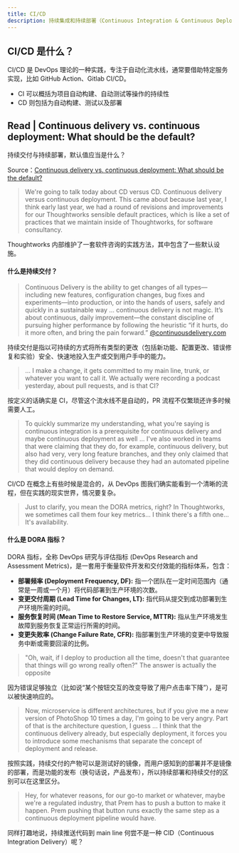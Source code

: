 ```yaml
---
title: CI/CD
description: 持续集成和持续部署（Continuous Integration & Continuous Deployment）
---
```


## CI/CD 是什么？

CI/CD 是 DevOps 理论的一种实践，专注于自动化流水线，通常要借助特定服务实现，比如 GitHub Action、Gitlab CI/CD。

* CI 可以概括为项目自动构建、自动测试等操作的持续性
* CD 则包括为自动构建、测试以及部署

## Read | Continuous delivery vs. continuous deployment: What should be the default?

持续交付与持续部署，默认值应当是什么？

Source：[Continuous delivery vs. continuous deployment: What should be the default?](https://www.thoughtworks.com/en-gb/insights/podcasts/technology-podcasts/continuous-delivery-vs-continuous-deployment-what-default)
                
> We're going to talk today about CD versus CD. Continuous delivery versus continuous deployment. This came about because last year, I think early last year, we had a round of revisions and improvements for our Thoughtworks sensible default practices, which is like a set of practices that we maintain inside of Thoughtworks, for software consultancy.

Thoughtworks 内部维护了一套软件咨询的实践方法，其中包含了一些默认设施。

#### 什么是持续交付？

> Continuous Delivery is the ability to get changes of all types—including new features, configuration changes, bug fixes and experiments—into production, or into the hands of users, safely and quickly in a sustainable way ... continuous delivery is not magic. It’s about continuous, daily improvement—the constant discipline of pursuing higher performance by following the heuristic “if it hurts, do it more often, and bring the pain forward.” [@continuousdelivery.com](https://continuousdelivery.com/)

持续交付是指以可持续的方式将所有类型的更改（包括新功能、配置更改、错误修复和实验）安全、快速地投入生产或交到用户手中的能力。

> ... I make a change, it gets committed to my main line, trunk, or whatever you want to call it. We actually were recording a podcast yesterday, about pull requests, and is that CI?

按定义的话确实是 CI，尽管这个流水线不是自动的，PR 流程不仅繁琐还许多时候需要人工。

> To quickly summarize my understanding, what you're saying is continuous integration is a prerequisite for continuous delivery and maybe continuous deployment as well ... I've also worked in teams that were claiming that they do, for example, continuous delivery, but also had very, very long feature branches, and they only claimed that they did continuous delivery because they had an automated pipeline that would deploy on demand.

CI/CD 在概念上有些时候是混合的，从 DevOps 图我们确实能看到一个清晰的流程，但在实践的现实世界，情况要复杂。

> Just to clarify, you mean the DORA metrics, right? In Thoughtworks, we sometimes call them four key metrics... I think there's a fifth one... It's availability.

#### 什么是 DORA 指标？

DORA 指标，全称 DevOps 研究与评估指标 (DevOps Research and Assessment Metrics)，是一套用于衡量软件开发和交付效能的指标体系，包含：

* **部署频率 (Deployment Frequency, DF):**  指一个团队在一定时间范围内（通常是一周或一个月）将代码部署到生产环境的次数。
* **变更交付周期 (Lead Time for Changes, LT):**  指代码从提交到成功部署到生产环境所需的时间。
* **服务恢复时间 (Mean Time to Restore Service, MTTR):**  指从生产环境发生故障到服务恢复正常运行所需的时间。
* **变更失败率 (Change Failure Rate, CFR):**  指部署到生产环境的变更中导致服务中断或需要回滚的比例。

> "Oh, wait, if I deploy to production all the time, doesn't that guarantee that things will go wrong really often?" The answer is actually the opposite

因为错误足够独立（比如说“某个按钮交互的改变导致了用户点击率下降”），是可以被快速响应的。

> Now, microservice is different architectures, but if you give me a new version of PhotoShop 10 times a day, I'm going to be very angry. Part of that is the architecture question, I guess ... I think that the continuous delivery already, but especially deployment, it forces you to introduce some mechanisms that separate the concept of deployment and release.

按照实践，持续交付的产物可以是测试好的镜像，而用户感知到的部署并不是镜像的部署，而是功能的发布（换句话说，产品发布），所以持续部署和持续交付的区别可以在这里区分。

> Hey, for whatever reasons, for our go-to market or whatever, maybe we're a regulated industry, that Prem has to push a button to make it happen. Prem pushing that button runs exactly the same step as a continuous deployment pipeline would have.

同样打趣地说，持续推送代码到 main line 何尝不是一种 CID（Continuous Integration Delivery）呢？


